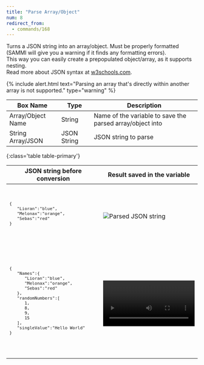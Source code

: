 ```yaml
---
title: "Parse Array/Object"
num: 8
redirect_from:
  - commands/168
---
```


Turns a JSON string into an array/object. Must be properly formatted (SAMMI will give you a warning if it finds any formatting errors).\
This way you can easily create a prepopulated object/array, as it supports nesting.\
Read more about JSON syntax at [w3schools.com](https://www.w3schools.com/js/js_json_syntax.asp).

{% include alert.html text="Parsing an array that's directly within another array is not supported." type="warning" %}

| Box Name | Type | Description |
|-------|--------|--------
|Array/Object Name	| String | Name of the variable to save the parsed array/object into
|String Array/JSON	| JSON String | JSON string to parse
{:class='table table-primary'}

<table class="table table-secondary w-auto table-hover align-middle">
   <thead>
      <tr>
         <th>JSON string before conversion</th>
         <th>Result saved in the variable</th>
      </tr>
   </thead>
   <tbody>
      <tr>
         <td>
            <span class="user-select-all">
               <code>
                  <pre>
{
   "Lioran":"blue",
   "Melonax":"orange",
   "Sebas":"red"
}
    </pre>
               </code>
            </span>
         </td>
         <td><img src="/docs/assets/images/commands-object/object-parse2.png" class="img-fluid rounded w-100" alt="Parsed JSON string"></td>
      </tr>
      <tr>
         <td>
            <code>
               <pre>
{
   "Names":{
      "Lioran":"blue",
      "Melonax":"orange",
      "Sebas":"red"
   },
   "randomNumbers":[
      1,
      8,
      9,
      15
   ],
   "singleValue":"Hello World"
}
       </pre>
            </code>
         </td>
         <td>
            <span class="embed-responsive mb-3">
               <video onclick="this.paused ? this.play() : this.pause()" controls="true" class="embed-responsive-item video" width="100%" src="/docs/assets/videos/commands-object/object-parse.mp4" title="Parsed JSON string" frameborder="0" allow="accelerometer;  clipboard-write; encrypted-media; gyroscope; picture-in-picture" allowfullscreen=""></video>
            </span>
         </td>
      </tr>
   </tbody>
</table>
